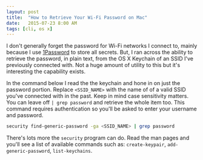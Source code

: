 ```yaml
---
layout: post
title:  "How to Retrieve Your Wi-Fi Password on Mac"
date:   2015-07-23 8:00 AM
tags: [cli, os x]
---
```

I don't generally forget the password for Wi-Fi networks I connect to, mainly because I use [1Password](http://www.1password.com) to store all secrets. But, I ran across the ability to retrieve the password, in plain text, from the OS X Keychain of an SSID I've previously connected with. Not a huge amount of utility to this but it's interesting the capability exists.

In the command below I read the the keychain and hone in on just the password portion. Replace `<SSID_NAME>` with the name of of a valid SSID you've connected with in the past. Keep in mind case sensitivity matters. You can leave off `| grep password` and retrieve the whole item too. This command requires authentication so you'll be asked to enter your username and password.

```bash
security find-generic-password -ga <SSID_NAME> | grep password
```

There's lots more the `security` program can do. Read the man pages and you'll see a list of available commands such as: `create-keypair`, `add-generic-password`, `list-keychains`.
